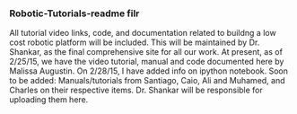 ### Robotic-Tutorials-readme filr
All tutorial video links, code, and documentation related to buildng a low cost robotic platform
will be included. This will be maintained by Dr. Shankar, as the final comprehensive site for all our work. 
At present, as of 2/25/15, we have the video tutorial, manual and code documented here by
Malissa Augustin. 
On 2/28/15, I have added info on ipython notebook.
Soon to be added: Manuals/tutorials from Santiago, Caio, Ali and Muhamed, and Charles on their respective items. Dr. Shankar will be responsible for uploading them here. 
